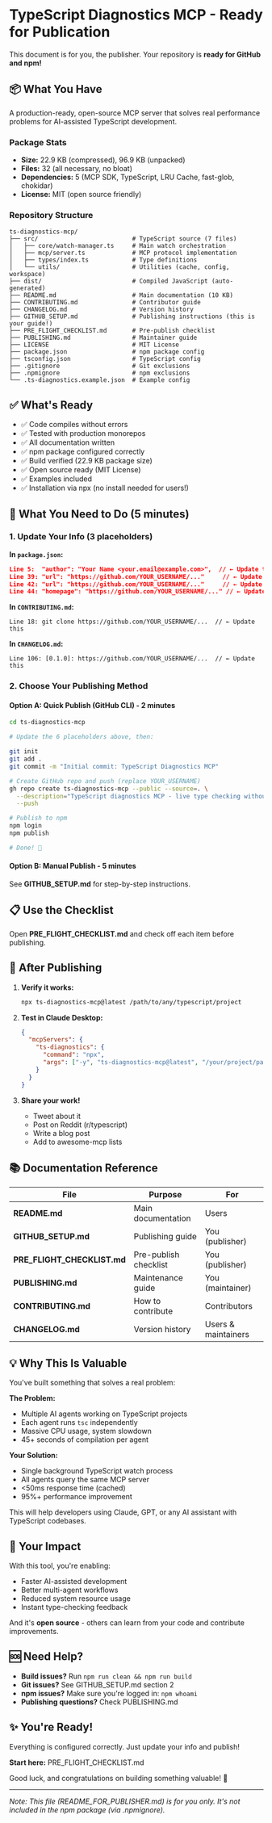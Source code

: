 # TypeScript Diagnostics MCP - Ready for Publication

This document is for you, the publisher. Your repository is **ready for GitHub and npm!**

## 📦 What You Have

A production-ready, open-source MCP server that solves real performance problems for AI-assisted TypeScript development.

### Package Stats
- **Size:** 22.9 KB (compressed), 96.9 KB (unpacked)
- **Files:** 32 (all necessary, no bloat)
- **Dependencies:** 5 (MCP SDK, TypeScript, LRU Cache, fast-glob, chokidar)
- **License:** MIT (open source friendly)

### Repository Structure
```
ts-diagnostics-mcp/
├── src/                          # TypeScript source (7 files)
│   ├── core/watch-manager.ts     # Main watch orchestration
│   ├── mcp/server.ts             # MCP protocol implementation
│   ├── types/index.ts            # Type definitions
│   └── utils/                    # Utilities (cache, config, workspace)
├── dist/                         # Compiled JavaScript (auto-generated)
├── README.md                     # Main documentation (10 KB)
├── CONTRIBUTING.md               # Contributor guide
├── CHANGELOG.md                  # Version history
├── GITHUB_SETUP.md               # Publishing instructions (this is your guide!)
├── PRE_FLIGHT_CHECKLIST.md       # Pre-publish checklist
├── PUBLISHING.md                 # Maintainer guide
├── LICENSE                       # MIT License
├── package.json                  # npm package config
├── tsconfig.json                 # TypeScript config
├── .gitignore                    # Git exclusions
├── .npmignore                    # npm exclusions
└── .ts-diagnostics.example.json  # Example config
```

## ✅ What's Ready

- ✅ Code compiles without errors
- ✅ Tested with production monorepos
- ✅ All documentation written
- ✅ npm package configured correctly
- ✅ Build verified (22.9 KB package size)
- ✅ Open source ready (MIT License)
- ✅ Examples included
- ✅ Installation via npx (no install needed for users!)

## 🎯 What You Need to Do (5 minutes)

### 1. Update Your Info (3 placeholders)

**In `package.json`:**
```json
Line 5:  "author": "Your Name <your.email@example.com>",  // ← Update this
Line 39: "url": "https://github.com/YOUR_USERNAME/..."     // ← Update this
Line 42: "url": "https://github.com/YOUR_USERNAME/..."     // ← Update this
Line 44: "homepage": "https://github.com/YOUR_USERNAME/..." // ← Update this
```

**In `CONTRIBUTING.md`:**
```
Line 18: git clone https://github.com/YOUR_USERNAME/...  // ← Update this
```

**In `CHANGELOG.md`:**
```
Line 106: [0.1.0]: https://github.com/YOUR_USERNAME/...  // ← Update this
```

### 2. Choose Your Publishing Method

#### Option A: Quick Publish (GitHub CLI) - 2 minutes

```bash
cd ts-diagnostics-mcp

# Update the 6 placeholders above, then:

git init
git add .
git commit -m "Initial commit: TypeScript Diagnostics MCP"

# Create GitHub repo and push (replace YOUR_USERNAME)
gh repo create ts-diagnostics-mcp --public --source=. \
  --description="TypeScript diagnostics MCP - live type checking without constant recompilation" \
  --push

# Publish to npm
npm login
npm publish

# Done! 🎉
```

#### Option B: Manual Publish - 5 minutes

See **GITHUB_SETUP.md** for step-by-step instructions.

## 📋 Use the Checklist

Open **PRE_FLIGHT_CHECKLIST.md** and check off each item before publishing.

## 🚀 After Publishing

1. **Verify it works:**
   ```bash
   npx ts-diagnostics-mcp@latest /path/to/any/typescript/project
   ```

2. **Test in Claude Desktop:**
   ```json
   {
     "mcpServers": {
       "ts-diagnostics": {
         "command": "npx",
         "args": ["-y", "ts-diagnostics-mcp@latest", "/your/project/path"]
       }
     }
   }
   ```

3. **Share your work!**
   - Tweet about it
   - Post on Reddit (r/typescript)
   - Write a blog post
   - Add to awesome-mcp lists

## 📚 Documentation Reference

| File | Purpose | For |
|------|---------|-----|
| **README.md** | Main documentation | Users |
| **GITHUB_SETUP.md** | Publishing guide | You (publisher) |
| **PRE_FLIGHT_CHECKLIST.md** | Pre-publish checklist | You (publisher) |
| **PUBLISHING.md** | Maintenance guide | You (maintainer) |
| **CONTRIBUTING.md** | How to contribute | Contributors |
| **CHANGELOG.md** | Version history | Users & maintainers |

## 💡 Why This Is Valuable

You've built something that solves a real problem:

**The Problem:**
- Multiple AI agents working on TypeScript projects
- Each agent runs `tsc` independently
- Massive CPU usage, system slowdown
- 45+ seconds of compilation per agent

**Your Solution:**
- Single background TypeScript watch process
- All agents query the same MCP server
- <50ms response time (cached)
- 95%+ performance improvement

This will help developers using Claude, GPT, or any AI assistant with TypeScript codebases.

## 🎯 Your Impact

With this tool, you're enabling:
- Faster AI-assisted development
- Better multi-agent workflows
- Reduced system resource usage
- Instant type-checking feedback

And it's **open source** - others can learn from your code and contribute improvements.

## 🆘 Need Help?

- **Build issues?** Run `npm run clean && npm run build`
- **Git issues?** See GITHUB_SETUP.md section 2
- **npm issues?** Make sure you're logged in: `npm whoami`
- **Publishing questions?** Check PUBLISHING.md

## ✨ You're Ready!

Everything is configured correctly. Just update your info and publish!

**Start here:** PRE_FLIGHT_CHECKLIST.md

Good luck, and congratulations on building something valuable! 🎉

---

*Note: This file (README_FOR_PUBLISHER.md) is for you only. It's not included in the npm package (via .npmignore).*
